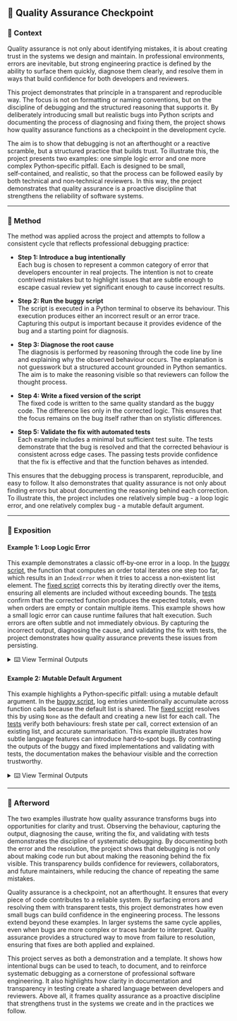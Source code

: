 ## 🚩 Quality Assurance Checkpoint

### 📍 Context

Quality assurance is not only about identifying mistakes, it is about creating trust in the systems we design and maintain. In professional environments, errors are inevitable, but strong engineering practice is defined by the ability to surface them quickly, diagnose them clearly, and resolve them in ways that build confidence for both developers and reviewers.

This project demonstrates that principle in a transparent and reproducible way. The focus is not on formatting or naming conventions, but on the discipline of debugging and the structured reasoning that supports it. By deliberately introducing small but realistic bugs into Python scripts and documenting the process of diagnosing and fixing them, the project shows how quality assurance functions as a checkpoint in the development cycle.

The aim is to show that debugging is not an afterthought or a reactive scramble, but a structured practice that builds trust. To illustrate this, the project presents two examples: one simple logic error and one more complex Python‑specific pitfall. Each is designed to be small, self‑contained, and realistic, so that the process can be followed easily by both technical and non‑technical reviewers. In this way, the project demonstrates that quality assurance is a proactive discipline that strengthens the reliability of software systems.

---

### 🧪 Method

The method was applied across the project and attempts to follow a consistent cycle that reflects professional debugging practice:  

- **Step 1: Introduce a bug intentionally**  
  Each bug is chosen to represent a common category of error that developers encounter in real projects. The intention is not to create contrived mistakes but to highlight issues that are subtle enough to escape casual review yet significant enough to cause incorrect results.  

- **Step 2: Run the buggy script**  
  The script is executed in a Python terminal to observe its behaviour. This execution produces either an incorrect result or an error trace. Capturing this output is important because it provides evidence of the bug and a starting point for diagnosis.  

- **Step 3: Diagnose the root cause**  
  The diagnosis is performed by reasoning through the code line by line and explaining why the observed behaviour occurs. The explanation is not guesswork but a structured account grounded in Python semantics. The aim is to make the reasoning visible so that reviewers can follow the thought process.  

- **Step 4: Write a fixed version of the script**  
  The fixed code is written to the same quality standard as the buggy code. The difference lies only in the corrected logic. This ensures that the focus remains on the bug itself rather than on stylistic differences.  

- **Step 5: Validate the fix with automated tests**  
  Each example includes a minimal but sufficient test suite. The tests demonstrate that the bug is resolved and that the corrected behaviour is consistent across edge cases. The passing tests provide confidence that the fix is effective and that the function behaves as intended.  

This ensures that the debugging process is transparent, reproducible, and easy to follow. It also demonstrates that quality assurance is not only about finding errors but about documenting the reasoning behind each correction. To illustrate this, the project includes one relatively simple bug - a loop logic error, and one relatively complex bug - a mutable default argument.

---

### 💬 Exposition

#### Example 1: Loop Logic Error  

This example demonstrates a classic off‑by‑one error in a loop. In the [buggy script](https://github.com/musman-uk/portfolio/blob/main/independent-projects/quality-assurance-checkpoint/examples/example_1_loop_error/buggy_script.py), the function that computes an order total iterates one step too far, which results in an `IndexError` when it tries to access a non‑existent list element. The [fixed script](https://github.com/musman-uk/portfolio/blob/main/independent-projects/quality-assurance-checkpoint/examples/example_1_loop_error/fixed_script.py) corrects this by iterating directly over the items, ensuring all elements are included without exceeding bounds. The [tests](https://github.com/musman-uk/portfolio/blob/main/independent-projects/quality-assurance-checkpoint/tests/test_example_1_loop_error.py) confirm that the corrected function produces the expected totals, even when orders are empty or contain multiple items. This example shows how a small logic error can cause runtime failures that halt execution. Such errors are often subtle and not immediately obvious. By capturing the incorrect output, diagnosing the cause, and validating the fix with tests, the project demonstrates how quality assurance prevents these issues from persisting.  


<details>
<summary>⌨️ View Terminal Outputs</summary>

Buggy Script:

```bash
$ python independent-projects/quality-assurance-
checkpoint/examples/example_1_loop_error/buggy_script.py
Traceback (most recent call last):
  File "/workspaces/portfolio/independent-projects/quality-assurance-checkpoint/examples/e
xample_1_loop_error/buggy_script.py", line 51, in <module>
    print("Batch total:", compute_batch_total(orders))
                          ^^^^^^^^^^^^^^^^^^^^^^^^^^^
  File "/workspaces/portfolio/independent-projects/quality-assurance-checkpoint/e
xamples/example_1_loop_error/buggy_script.py", line 29, in compute_batch_total
    batch_total += compute_order_total(order)
                   ^^^^^^^^^^^^^^^^^^^^^^^^^^
  File "/workspaces/portfolio/independent-projects/quality-assurance-checkpoint/e
xamples/example_1_loop_error/buggy_script.py", line 20, in compute_order_total
    line = items[i]
           ~~~~~^^^
IndexError: list index out of range
```

Fixed Script:

```bash
python independent-projects/quality-assurance-checkpoint/examples/example_1_loop_error/fixed_script.py
Batch total: 18.75
```

Tests:

```bash
$ pytest independent-projects/quality-assurance-checkpoint/tests/test_example_1_loop_error.py -v
===================================== test session starts ======================================
platform linux -- Python 3.12.1, pytest-8.4.1, pluggy-1.6.0 -- /usr/local/py-utils/venvs/p
ytest/bin/python
cachedir: .pytest_cache
rootdir: /workspaces/portfolio
plugins: anyio-4.9.0
collected 2 items                                                                              

independent-projects/quality-assurance-checkpoint/tests/test_example_1_loop_error.py::test
_compute_order_total_basic PASSED [ 50%]
independent-projects/quality-assurance-checkpoint/tests/test_example_1_loop_error.py::test
_compute_batch_total_with_empty_order PASSED [100%]

====================================== 2 passed in 0.02s =======================================
```
</details>


#### Example 2: Mutable Default Argument  

This example highlights a Python‑specific pitfall: using a mutable default argument. In the [buggy script](https://github.com/musman-uk/portfolio/blob/main/independent-projects/quality-assurance-checkpoint/examples/example_2_mutable_default_argument/buggy_script.py), log entries unintentionally accumulate across function calls because the default list is shared. The [fixed script](https://github.com/musman-uk/portfolio/blob/main/independent-projects/quality-assurance-checkpoint/examples/example_2_mutable_default_argument/fixed_script.py) resolves this by using `None` as the default and creating a new list for each call. The [tests](https://github.com/musman-uk/portfolio/blob/main/independent-projects/quality-assurance-checkpoint/tests/test_example_2_mutable_default_argument.py) verify both behaviours: fresh state per call, correct extension of an existing list, and accurate summarisation. This example illustrates how subtle language features can introduce hard‑to‑spot bugs. By contrasting the outputs of the buggy and fixed implementations and validating with tests, the documentation makes the behaviour visible and the correction trustworthy.  


<details>
<summary>⌨️ View Terminal Outputs</summary>

Buggy Script:

```bash
$ python independent-projects/quality-assurance-checkpoint/examples/example_2_mutable_default_argument/buggy_script.py
=== Buggy Logging Demo ===
First call: ['Error: Disk full', 'Warning: Low memory', 'Info: Job completed']
Second call: ['Error: Disk full', 'Warning: Low memory', 'Info: Job completed']
Third call: ['Error: Disk full', 'Warning: Low memory', 'Info: Job completed']
Summary: {'Error: Disk full': 1, 'Warning: Low memory': 1, 'Info: Job completed': 1}
```

Fixed Script:

```bash
$ python independent-projects/quality-assurance-checkpoint/examples/example_2_mutable_default_argument/fixed_script.py
=== Fixed Logging Demo ===
First call: ['Error: Disk full']
Second call: ['Warning: Low memory']
Third call: ['Info: Job completed']
Summary: {'Info: Job completed': 1}
```

Tests:

```bash
$ pytest independent-projects/quality-assurance-checkpoint/tests/test_example_2_mutable_default_argument.py -v
===================================== test session starts ======================================
platform linux -- Python 3.12.1, pytest-8.4.1, pluggy-1.6.0 -- /usr/local/py-utils/venvs/py
test/bin/python
cachedir: .pytest_cache
rootdir: /workspaces/portfolio
plugins: anyio-4.9.0
collected 3 items

independent-projects/quality-assurance-checkpoint/tests/test_example_2_mutable_default_arg
ument.py::test_collect_logs_starts_fresh_each_time PASSED [ 33%]
independent-projects/quality-assurance-checkpoint/tests/test_example_2_mutable_default_arg
ument.py::test_collect_logs_with_existing_list PASSED [ 66%]
independent-projects/quality-assurance-checkpoint/tests/test_example_2_mutable_default_arg
ument.py::test_summarize_logs_counts_messages PASSED [100%]

====================================== 3 passed in 0.02s =======================================                               
```
</details>

---

### 🌅 Afterword

The two examples illustrate how quality assurance transforms bugs into opportunities for clarity and trust. Observing the behaviour, capturing the output, diagnosing the cause, writing the fix, and validating with tests demonstrates the discipline of systematic debugging. By documenting both the error and the resolution, the project shows that debugging is not only about making code run but about making the reasoning behind the fix visible. This transparency builds confidence for reviewers, collaborators, and future maintainers, while reducing the chance of repeating the same mistakes.

Quality assurance is a checkpoint, not an afterthought. It ensures that every piece of code contributes to a reliable system. By surfacing errors and resolving them with transparent tests, this project demonstrates how even small bugs can build confidence in the engineering process. The lessons extend beyond these examples. In larger systems the same cycle applies, even when bugs are more complex or traces harder to interpret. Quality assurance provides a structured way to move from failure to resolution, ensuring that fixes are both applied and explained.

This project serves as both a demonstration and a template. It shows how intentional bugs can be used to teach, to document, and to reinforce systematic debugging as a cornerstone of professional software engineering. It also highlights how clarity in documentation and transparency in testing create a shared language between developers and reviewers. Above all, it frames quality assurance as a proactive discipline that strengthens trust in the systems we create and in the practices we follow.
